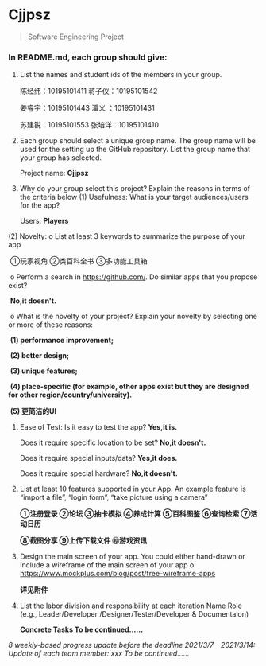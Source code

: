 # Cjjpsz

> Software Engineering Project

### In README.md, each group should give:

1. List the names and student ids of the members in your group. 

   陈经纬：10195101411   蒋子仪：10195101542 

   姜睿宇：10195101443 	潘义    ：10195101431 

   苏建锐：10195101553 	张培洋：10195101410

2. Each group should select a unique group name. The group name will be used for the setting up the GitHub repository. List the group name that your group has selected. 

   Project name: **Cjjpsz**

3. Why do your group select this project? Explain the reasons in terms of the criteria below (1) Usefulness: What is your target audiences/users for the app? 

   Users: **Players**

(2) Novelty: o List at least 3 keywords to summarize the purpose of your app 

​  ①玩家视角 	②类百科全书 	③多功能工具箱

​	o Perform a search in https://github.com/. Do similar apps that you propose exist? 

​		**No,it doesn't.**

​	o What is the novelty of your project? Explain your novelty by selecting one or more of these 		reasons: 

​		**(1) performance improvement;** 

​		**(2) better design;** 

​		**(3) unique features;** 

​		**(4) place-specific (for example, other apps exist but they are designed for other region/country/university).** 

​		**(5) 更简洁的UI**

1. Ease of Test: Is it easy to test the app? **Yes,it is.**

   Does it require specific location to be set? **No,it doesn't.**

   Does it require special inputs/data? **Yes,it does.**

   Does it require special hardware? **No,it doesn't.**

2. List at least 10 features supported in your App. An example feature is “import a file”, “login form”, “take picture using a camera” 

   **①注册登录 	②论坛 	③抽卡模拟 	④养成计算 	⑤百科图鉴 	⑥查询检索 	⑦活动日历** 

   **⑧截图分享 	⑨上传下载文件 	⑩游戏资讯**

3. Design the main screen of your app. You could either hand-drawn or include a wireframe of the main screen of your app o https://www.mockplus.com/blog/post/free-wireframe-apps 

   **详见附件**

4. List the labor division and responsibility at each iteration Name Role (e.g., Leader/Developer /Designer/Tester/Developer & Documentaion) 

   **Concrete Tasks To be continued……**

*8 weekly-based progress update before the deadline 2021/3/7 - 2021/3/14: Update of each team member: xxx To be continued……*

